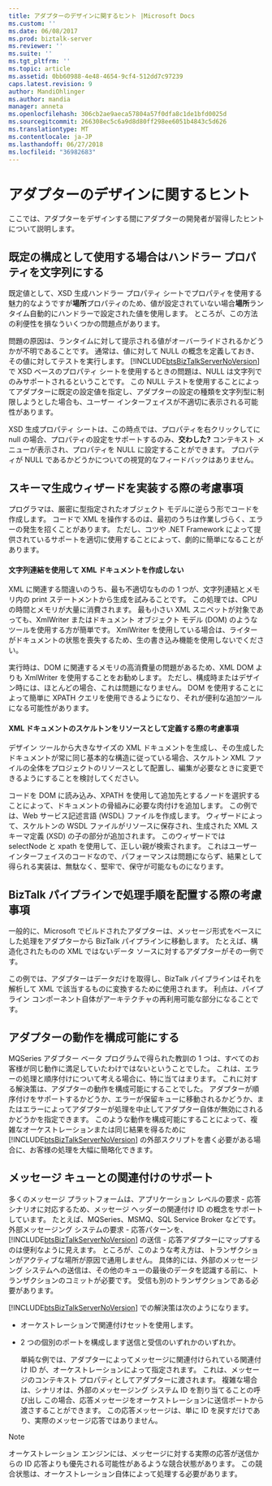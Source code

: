 ```yaml
---
title: アダプターのデザインに関するヒント |Microsoft Docs
ms.custom: ''
ms.date: 06/08/2017
ms.prod: biztalk-server
ms.reviewer: ''
ms.suite: ''
ms.tgt_pltfrm: ''
ms.topic: article
ms.assetid: 0bb60988-4e48-4654-9cf4-512dd7c97239
caps.latest.revision: 9
author: MandiOhlinger
ms.author: mandia
manager: anneta
ms.openlocfilehash: 306cb2ae9aeca57804a57f0dfa8c1de1bfd0025d
ms.sourcegitcommit: 266308ec5c6a9d8d80ff298ee6051b4843c5d626
ms.translationtype: MT
ms.contentlocale: ja-JP
ms.lasthandoff: 06/27/2018
ms.locfileid: "36982683"
---
```

# <a name="tips-for-designing-your-adapter"></a>アダプターのデザインに関するヒント
ここでは、アダプターをデザインする間にアダプターの開発者が習得したヒントについて説明します。  
  
## <a name="handler-properties-should-be-strings-if-used-as-default-configurations"></a>既定の構成として使用する場合はハンドラー プロパティを文字列にする  
 既定値として、XSD 生成ハンドラー プロパティ シートでプロパティを使用する魅力的なようですが**場所**プロパティのため、値が設定されていない場合**場所**ランタイム自動的にハンドラーで設定された値を使用します。 ところが、この方法の利便性を損なういくつかの問題点があります。  
  
 問題の原因は、ランタイムに対して提示される値がオーバーライドされるかどうかが不明であることです。 通常は、値に対して NULL の概念を定義しておき、その値に対してテストを実行します。 [!INCLUDE[btsBizTalkServerNoVersion](../includes/btsbiztalkservernoversion-md.md)] で XSD ベースのプロパティ シートを使用するときの問題は、NULL は文字列でのみサポートされるということです。 この NULL テストを使用することによってアダプターに既定の設定値を指定し、アダプターの設定の種類を文字列型に制限しようとした場合も、ユーザー インターフェイスが不適切に表示される可能性があります。  
  
 XSD 生成プロパティ シートは、この時点では、プロパティを右クリックしてに null の場合、プロパティの設定をサポートするのみ、**交わした?** コンテキスト メニューが表示され、プロパティを NULL に設定することができます。 プロパティが NULL であるかどうかについての視覚的なフィードバックはありません。  
  
## <a name="considerations-for-implementing-schema-generation-wizards"></a>スキーマ生成ウィザードを実装する際の考慮事項  
 プログラマは、厳密に型指定されたオブジェクト モデルに逆らう形でコードを作成します。 コードで XML を操作するのは、最初のうちは作業しづらく、エラーの発生を招くことがあります。 ただし、コツや .NET Framework によって提供されているサポートを適切に使用することによって、劇的に簡単になることがあります。  
  
#### <a name="do-not-create-xml-documents-with-string-concatenation"></a>文字列連結を使用して XML ドキュメントを作成しない  
 XML に関連する間違いのうち、最も不適切なものの 1 つが、文字列連結とメモリ内の print ステートメントから生成を試みることです。 この処理では、CPU の時間とメモリが大量に消費されます。 最も小さい XML スニペットが対象であっても、XmlWriter またはドキュメント オブジェクト モデル (DOM) のようなツールを使用する方が簡単です。 XmlWriter を使用している場合は、ライターがドキュメントの状態を喪失するため、生の書き込み機能を使用しないでください。  
  
 実行時は、DOM に関連するメモリの高消費量の問題があるため、XML DOM よりも XmlWriter を使用することをお勧めします。 ただし、構成時またはデザイン時には、ほとんどの場合、これは問題になりません。 DOM を使用することによって簡単に XPATH クエリを使用できるようになり、それが便利な追加ツールになる可能性があります。  
  
#### <a name="consider-defining-the-skeleton-of-your-xml-document-as-a-resource"></a>XML ドキュメントのスケルトンをリソースとして定義する際の考慮事項  
 デザイン ツールから大きなサイズの XML ドキュメントを生成し、その生成したドキュメントが常に同じ基本的な構造に従っている場合、スケルトン XML ファイルの全体をプロジェクトのリソースとして配置し、編集が必要なときに変更できるようにすることを検討してください。  
  
 コードを DOM に読み込み、XPATH を使用して追加先とするノードを選択することによって、ドキュメントの骨組みに必要な肉付けを追加します。 この例では、Web サービス記述言語 (WSDL) ファイルを作成します。 ウィザードによって、スケルトンの WSDL ファイルがリソースに保存され、生成された XML スキーマ定義 (XSD) の子の部分が追加されます。 このウィザードでは selectNode と xpath を使用して、正しい親が検索されます。 これはユーザー インターフェイスのコードなので、パフォーマンスは問題にならず、結果として得られる実装は、無駄なく、堅牢で、保守が可能なものになります。  
  
## <a name="consider-placing-processing-steps-in-the-biztalk-pipeline"></a>BizTalk パイプラインで処理手順を配置する際の考慮事項  
 一般的に、Microsoft でビルドされたアダプターは、メッセージ形式をベースにした処理をアダプターから BizTalk パイプラインに移動します。 たとえば、構造化されたものの XML ではないデータ ソースに対するアダプターがその一例です。  
  
 この例では、アダプターはデータだけを取得し、BizTalk パイプラインはそれを解析して XML で該当するものに変換するために使用されます。 利点は、パイプライン コンポーネント自体がアーキテクチャの再利用可能な部分になることです。  
  
## <a name="make-adapter-behavior-configurable"></a>アダプターの動作を構成可能にする  
 MQSeries アダプター ベータ プログラムで得られた教訓の 1 つは、すべてのお客様が同じ動作に満足していたわけではないということでした。 これは、エラーの処理と順序付けについて考える場合に、特に当てはまります。 これに対する解決策は、アダプターの動作を構成可能にすることでした。 アダプターが順序付けをサポートするかどうか、エラーが保留キューに移動されるかどうか、またはエラーによってアダプターが処理を中止してアダプター自体が無効にされるかどうかを指定できます。 このような動作を構成可能にすることによって、複雑なオーケストレーションまたは同じ結果を得るために [!INCLUDE[btsBizTalkServerNoVersion](../includes/btsbiztalkservernoversion-md.md)] の外部スクリプトを書く必要がある場合に、お客様の処理を大幅に簡略化できます。  
  
## <a name="support-correlation-with-message-queues"></a>メッセージ キューとの関連付けのサポート  
 多くのメッセージ プラットフォームは、アプリケーション レベルの要求 - 応答シナリオに対応するため、メッセージ ヘッダーの関連付け ID の概念をサポートしています。 たとえば、MQSeries、MSMQ、SQL Service Broker などです。 外部メッセージング システムの要求 - 応答パターンを、[!INCLUDE[btsBizTalkServerNoVersion](../includes/btsbiztalkservernoversion-md.md)] の送信 - 応答アダプターにマップするのは便利なように見えます。 ところが、このような考え方は、トランザクションがアクティブな場所が原因で通用しません。 具体的には、外部のメッセージング システムへの送信は、その他のキューの最後のデータを認識する前に、トランザクションのコミットが必要です。 受信も別のトランザクションである必要があります。  
  
 [!INCLUDE[btsBizTalkServerNoVersion](../includes/btsbiztalkservernoversion-md.md)] での解決策は次のようになります。  
  
- オーケストレーションで関連付けセットを使用します。  
  
- 2 つの個別のポートを構成します送信と受信のいずれかのいずれか。  
  
  単純な例では、アダプターによってメッセージに関連付けられている関連付け ID が、オーケストレーションによって指定されます。 これは、メッセージのコンテキスト プロパティとしてアダプターに渡されます。 複雑な場合は、シナリオは、外部のメッセージング システム ID を割り当てることの呼び出し この場合、応答メッセージをオーケストレーションに送信ポートから渡さすることができます。 この応答メッセージは、単に ID を戻すだけであり、実際のメッセージ応答ではありません。  
  
> [!NOTE]
>  オーケストレーション エンジンには、メッセージに対する実際の応答が送信からの ID 応答よりも優先される可能性があるような競合状態があります。 この競合状態は、オーケストレーション自体によって処理する必要があります。